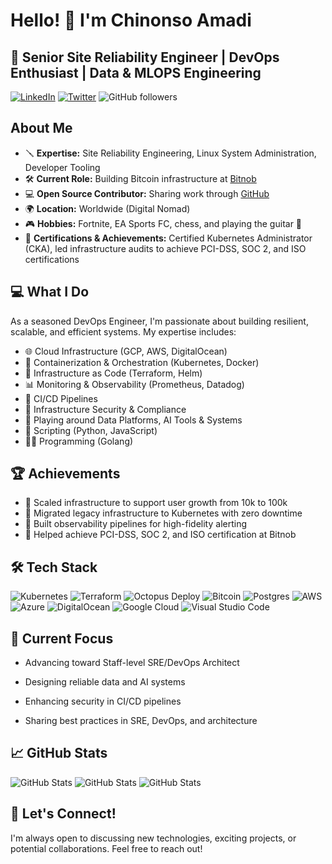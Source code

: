 # Hello! 👋 I'm Chinonso Amadi

## 🚀 Senior Site Reliability Engineer | DevOps Enthusiast | Data & MLOPS Engineering

[![LinkedIn](https://img.shields.io/badge/-LinkedIn-%233781da)](https://www.linkedin.com/in/nonso-amadi/)
[![Twitter](https://img.shields.io/badge/-Twitter-%231DA1F2)](https://www.twitter.com/jackhoudini__)
![GitHub followers](https://img.shields.io/github/followers/NonsoAmadi10?label=Follow&style=social)

## About Me

- 🪛 **Expertise:** Site Reliability Engineering, Linux System Administration, Developer Tooling
- 🛠️ **Current Role:** Building Bitcoin infrastructure at [Bitnob](https://github.com/bitnob)
- 💻 **Open Source Contributor:** Sharing work through [GitHub](https://github.com/NonsoAmadi10?tab=repositories&type=source)
- 🌍 **Location:** Worldwide (Digital Nomad)
- 🎮 **Hobbies:** Fortnite, EA Sports FC, chess, and playing the guitar 🎸
- 🔐 **Certifications & Achievements:** Certified Kubernetes Administrator (CKA), led infrastructure audits to achieve PCI-DSS, SOC 2, and ISO certifications

## 💻 What I Do

As a seasoned DevOps Engineer, I'm passionate about building resilient, scalable, and efficient systems. My expertise includes:

- 🌐 Cloud Infrastructure (GCP, AWS, DigitalOcean)
- 🐳 Containerization & Orchestration (Kubernetes, Docker)
- 🔧 Infrastructure as Code (Terraform, Helm)
- 📊 Monitoring & Observability (Prometheus, Datadog)
- 🚀 CI/CD Pipelines
- 🔐 Infrastructure Security & Compliance
- 🧠 Playing around Data Platforms, AI Tools & Systems
- 🐍 Scripting (Python, JavaScript)
- 🧑‍💻 Programming (Golang)

## 🏆 Achievements

- 🚀 Scaled infrastructure to support user growth from 10k to 100k
- 🧹 Migrated legacy infrastructure to Kubernetes with zero downtime
- 🔭 Built observability pipelines for high-fidelity alerting
- 📜 Helped achieve PCI-DSS, SOC 2, and ISO certification at Bitnob

## 🛠️ Tech Stack
![Kubernetes](https://img.shields.io/badge/kubernetes-%23326ce5.svg?style=for-the-badge&logo=kubernetes&logoColor=white)
![Terraform](https://img.shields.io/badge/terraform-%235835CC.svg?style=for-the-badge&logo=terraform&logoColor=white)
![Octopus Deploy](https://img.shields.io/badge/octopus%20deploy-0D80D8?style=for-the-badge&logo=octopusdeploy&logoColor=white)
![Bitcoin](https://img.shields.io/badge/Bitcoin-000?style=for-the-badge&logo=bitcoin&logoColor=white)
![Postgres](https://img.shields.io/badge/postgres-%23316192.svg?style=for-the-badge&logo=postgresql&logoColor=white)
![AWS](https://img.shields.io/badge/AWS-%23FF9900.svg?style=for-the-badge&logo=amazon-aws&logoColor=white)
![Azure](https://img.shields.io/badge/azure-%230072C6.svg?style=for-the-badge&logo=microsoftazure&logoColor=white)
![DigitalOcean](https://img.shields.io/badge/DigitalOcean-%230167ff.svg?style=for-the-badge&logo=digitalOcean&logoColor=white)
![Google Cloud](https://img.shields.io/badge/GoogleCloud-%234285F4.svg?style=for-the-badge&logo=google-cloud&logoColor=white)
![Visual Studio Code](https://img.shields.io/badge/Visual%20Studio%20Code-0078d7.svg?style=for-the-badge&logo=visual-studio-code&logoColor=white)

## 🌱 Current Focus

- Advancing toward Staff-level SRE/DevOps Architect

- Designing reliable data and AI systems

- Enhancing security in CI/CD pipelines

- Sharing best practices in SRE, DevOps, and architecture

## 📈 GitHub Stats
![GitHub Stats](https://github-readme-stats.vercel.app/api?username=NonsoAmadi10&theme=gruvbox&show_icons=true&hide_border=true&count_private=true)
![GitHub Stats](https://github-readme-stats.vercel.app/api/top-langs/?username=NonsoAmadi10&theme=gruvbox&show_icons=true&hide_border=true&layout=compact)
![GitHub Stats](https://github-readme-streak-stats.herokuapp.com/?user=NonsoAmadi10&theme=gruvbox&hide_border=true)


## 🤝 Let's Connect!

I'm always open to discussing new technologies, exciting projects, or potential collaborations. Feel free to reach out!

